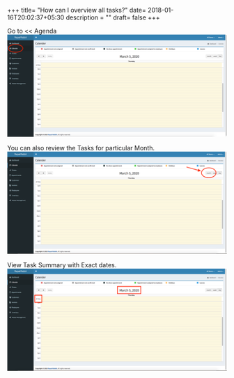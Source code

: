 +++
title= "How can I overview all tasks?"
date= 2018-01-16T20:02:37+05:30
description = ""
draft= false
+++

Go to << Agenda
![How can i overview all tasks](/images/agenda/gotoagenda.png)


You can also review the Tasks for particular Month.
![How cani overview all tasks](/images/agenda/agenda_selectmonth.png)       

View Task Summary with Exact dates.
![How cani overview all tasks](/images/agenda/agenda_see_all_task.png)     

